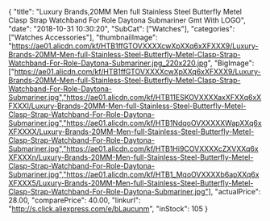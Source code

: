 {
	"title": "Luxury Brands,20MM Men full Stainless Steel Butterfly Metel Clasp Strap Watchband For Role Daytona Submariner Gmt With LOGO",
	"date": "2018-10-31 10:30:20",
	"SubCat": ["Watches"],
	"categories": ["Watches Accessories"],
	"thumbnailImage": "https://ae01.alicdn.com/kf/HTB1ffGTOVXXXXcwXpXXq6xXFXXX9/Luxury-Brands-20MM-Men-full-Stainless-Steel-Butterfly-Metel-Clasp-Strap-Watchband-For-Role-Daytona-Submariner.jpg_220x220.jpg",
	"BigImage": ["https://ae01.alicdn.com/kf/HTB1ffGTOVXXXXcwXpXXq6xXFXXX9/Luxury-Brands-20MM-Men-full-Stainless-Steel-Butterfly-Metel-Clasp-Strap-Watchband-For-Role-Daytona-Submariner.jpg","https://ae01.alicdn.com/kf/HTB11ESKOVXXXXaxXFXXq6xXFXXXl/Luxury-Brands-20MM-Men-full-Stainless-Steel-Butterfly-Metel-Clasp-Strap-Watchband-For-Role-Daytona-Submariner.jpg","https://ae01.alicdn.com/kf/HTB1NdqoOVXXXXXWapXXq6xXFXXXX/Luxury-Brands-20MM-Men-full-Stainless-Steel-Butterfly-Metel-Clasp-Strap-Watchband-For-Role-Daytona-Submariner.jpg","https://ae01.alicdn.com/kf/HTB1Hi9COVXXXXcZXVXXq6xXFXXXn/Luxury-Brands-20MM-Men-full-Stainless-Steel-Butterfly-Metel-Clasp-Strap-Watchband-For-Role-Daytona-Submariner.jpg","https://ae01.alicdn.com/kf/HTB1_MqoOVXXXXb6apXXq6xXFXXX5/Luxury-Brands-20MM-Men-full-Stainless-Steel-Butterfly-Metel-Clasp-Strap-Watchband-For-Role-Daytona-Submariner.jpg"],
	"actualPrice": 28.00,
	"comparePrice": 40.00,
	"linkurl": "http://s.click.aliexpress.com/e/bLaucunm",
	"inStock": 105
}
